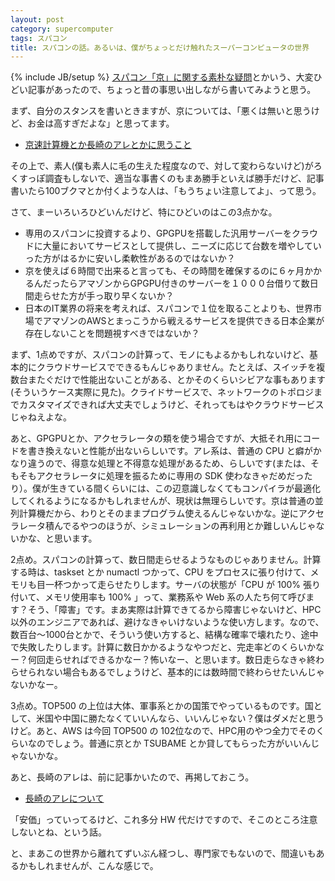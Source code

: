 ```yaml
---
layout: post
category: supercomputer
tags: スパコン
title: スパコンの話。あるいは、僕がちょっとだけ触れたスーパーコンピュータの世界
---
```

{% include JB/setup %}
[スパコン「京」に関する素朴な疑問](http://satoshi.blogs.com/life/2013/01/kei.html)とかいう、大変ひどい記事があったので、ちょっと昔の事思い出しながら書いてみようと思う。

まず、自分のスタンスを書いときますが、京については、「悪くは無いと思うけど、お金は高すぎだよな」と思ってます。

- [京速計算機とか長崎のアレとかに思うこと](http://d.hatena.ne.jp/tsucchi1022/20091128/1259416601)

その上で、素人(僕も素人に毛の生えた程度なので、対して変わらないけど)がろくすっぽ調査もしないで、適当な事書くのもまあ勝手といえば勝手だけど、記事書いたら100ブクマとか付くような人は、「もうちょい注意してよ」、って思う。

さて、まーいろいろひどいんだけど、特にひどいのはこの3点かな。

- 専用のスパコンに投資するより、GPGPUを搭載した汎用サーバーをクラウドに大量においてサービスとして提供し、ニーズに応じて台数を増やしていった方がはるかに安いし柔軟性があるのではないか？
- 京を使えば６時間で出来ると言っても、その時間を確保するのに６ヶ月かかるんだったらアマゾンからGPGPU付きのサーバーを１０００台借りて数日間走らせた方が手っ取り早くないか？
- 日本のIT業界の将来を考えれば、スパコンで１位を取ることよりも、世界市場でアマゾンのAWSとまっこうから戦えるサービスを提供できる日本企業が存在しないことを問題視すべきではないか？

まず、1点めですが、スパコンの計算って、モノにもよるかもしれないけど、基本的にクラウドサービスでできるもんじゃありません。たとえば、スイッチを複数台またぐだけで性能出ないことがある、とかそのくらいシビアな事もあります(そういうケース実際に見た)。クライドサービスで、ネットワークのトポロジまでカスタマイズできれば大丈夫でしょうけど、それってもはやクラウドサービスじゃねえよな。

あと、GPGPUとか、アクセラレータの類を使う場合ですが、大抵それ用にコードを書き換えないと性能が出ないらしいです。アレ系は、普通の CPU と癖がかなり違うので、得意な処理と不得意な処理があるため、らしいです(または、そもそもアクセラレータに処理を振るために専用の SDK 使わなきゃだめだったり）。僕が生きている間くらいには、この辺意識しなくてもコンパイラが最適化してくれるようになるかもしれませんが、現状は無理らしいです。京は普通の並列計算機だから、わりとそのままプログラム使えるんじゃないかな。逆にアクセラレータ積んでるやつのほうが、シミュレーションの再利用とか難しいんじゃないかな、と思います。

2点め。スパコンの計算って、数日間走らせるようなものじゃありません。計算する時は、taskset とか numactl つかって、CPU をプロセスに張り付けて、メモリも目一杯つかって走らせたりします。サーバの状態が「CPU が 100% 張り付いて、メモリ使用率も 100% 」って、業務系や Web 系の人たち何て呼びます？そう、「障害」です。まあ実際は計算できてるから障害じゃないけど、HPC 以外のエンジニアであれば、避けなきゃいけないような使い方します。なので、数百台〜1000台とかで、そういう使い方すると、結構な確率で壊れたり、途中で失敗したりします。計算に数日かかるようなやつだと、完走率どのくらいかなー？何回走らせればできるかなー？怖いなー、と思います。数日走らなきゃ終わらせられない場合もあるでしょうけど、基本的には数時間で終わらせたいんじゃないかなー。

3点め。TOP500 の上位は大体、軍事系とかの国策でやっているものです。国として、米国や中国に勝たなくていいんなら、いいんじゃない？僕はダメだと思うけど。あと、AWS は今回 TOP500 の 102位なので、HPC用のやつ全力でそのくらいなのでしょう。普通に京とか TSUBAME とか貸してもらった方がいいんじゃないかな。

あと、長崎のアレは、前に記事かいたので、再掲しておこう。

- [長崎のアレについて](http://d.hatena.ne.jp/tsucchi1022/20091127/1259335066)

「安価」っていってるけど、これ多分 HW 代だけですので、そこのところ注意しないとね、という話。

と、まあこの世界から離れてずいぶん経つし、専門家でもないので、間違いもあるかもしれませんが、こんな感じで。
